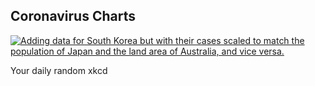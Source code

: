 ## Coronavirus Charts
[![Adding data for South Korea but with their cases scaled to match the population of Japan and the land area of Australia, and vice versa.](https://imgs.xkcd.com/comics/coronavirus_charts.png)](https://xkcd.com/2294/ "Adding data for South Korea but with their cases scaled to match the population of Japan and the land area of Australia, and vice versa.")

Your daily random xkcd
